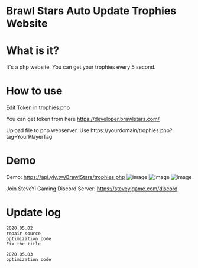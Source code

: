 # Brawl Stars Auto Update Trophies Website

# What is it?

It's a php website.
You can get your trophies every 5 second.

# How to use

Edit Token in trophies.php

You can get token from here https://developer.brawlstars.com/

Upload file to php webserver.
Use https://yourdomain/trophies.php?tag=YourPlayerTag

# Demo

Demo: https://api.yiy.tw/BrawlStars/trophies.php
![image](https://github.com/SteveYiGame/BrawlStars-Auto-Update-Trophies/blob/master/img/ScreenShot01.png)
![image](https://github.com/SteveYiGame/BrawlStars-Auto-Update-Trophies/blob/master/img/ScreenShot02.png)
![image](https://github.com/SteveYiGame/BrawlStars-Auto-Update-Trophies/blob/master/img/ScreenShot03.png)

Join SteveYi Gaming Discord Server: https://steveyigame.com/discord

# Update log
```
2020.05.02
repair source
optimization code
Fix the title

2020.05.03
optimization code
```
